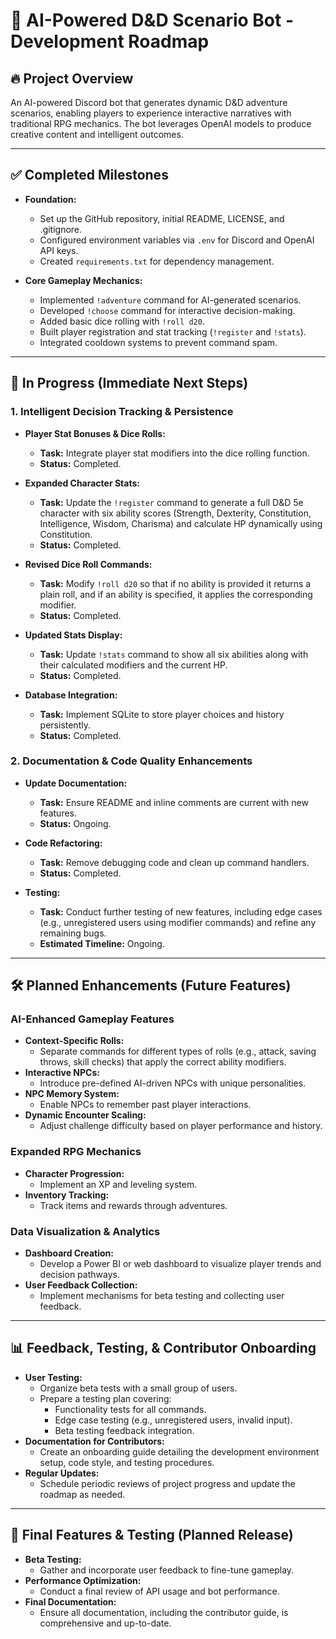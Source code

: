 # 📜 AI-Powered D&D Scenario Bot - Development Roadmap

## 🔥 Project Overview

An AI-powered Discord bot that generates dynamic D&D adventure scenarios, enabling players to experience interactive narratives with traditional RPG mechanics. The bot leverages OpenAI models to produce creative content and intelligent outcomes.

---

## ✅ Completed Milestones

- **Foundation:**
  - Set up the GitHub repository, initial README, LICENSE, and .gitignore.
  - Configured environment variables via `.env` for Discord and OpenAI API keys.
  - Created `requirements.txt` for dependency management.

- **Core Gameplay Mechanics:**
  - Implemented `!adventure` command for AI-generated scenarios.
  - Developed `!choose` command for interactive decision-making.
  - Added basic dice rolling with `!roll d20`.
  - Built player registration and stat tracking (`!register` and `!stats`).
  - Integrated cooldown systems to prevent command spam.

---

## 🚀 In Progress (Immediate Next Steps)

### 1. Intelligent Decision Tracking & Persistence
- **Player Stat Bonuses & Dice Rolls:**  
  - **Task:** Integrate player stat modifiers into the dice rolling function.
  - **Status:** Completed.

- **Expanded Character Stats:**
  - **Task:** Update the `!register` command to generate a full D&D 5e character with six ability scores (Strength, Dexterity, Constitution, Intelligence, Wisdom, Charisma) and calculate HP dynamically using Constitution.
  - **Status:** Completed.
  
- **Revised Dice Roll Commands:**
  - **Task:** Modify `!roll d20` so that if no ability is provided it returns a plain roll, and if an ability is specified, it applies the corresponding modifier.
  - **Status:** Completed.
  
- **Updated Stats Display:**
  - **Task:** Update `!stats` command to show all six abilities along with their calculated modifiers and the current HP.
  - **Status:** Completed.

- **Database Integration:**  
  - **Task:** Implement SQLite to store player choices and history persistently.
  - **Status:** Completed.
  
### 2. Documentation & Code Quality Enhancements
- **Update Documentation:**  
  - **Task:** Ensure README and inline comments are current with new features.
  - **Status:** Ongoing.

- **Code Refactoring:**  
  - **Task:** Remove debugging code and clean up command handlers.
  - **Status:** Completed.

- **Testing:**
  - **Task:** Conduct further testing of new features, including edge cases (e.g., unregistered users using modifier commands) and refine any remaining bugs.
  - **Estimated Timeline:** Ongoing.



---

## 🛠 Planned Enhancements (Future Features)

### AI-Enhanced Gameplay Features
- **Context-Specific Rolls:**
  - Separate commands for different types of rolls (e.g., attack, saving throws, skill checks) that apply the correct ability modifiers.
- **Interactive NPCs:**  
  - Introduce pre-defined AI-driven NPCs with unique personalities.
- **NPC Memory System:**  
  - Enable NPCs to remember past player interactions.
- **Dynamic Encounter Scaling:**  
  - Adjust challenge difficulty based on player performance and history.

### Expanded RPG Mechanics
- **Character Progression:**  
  - Implement an XP and leveling system.
- **Inventory Tracking:**  
  - Track items and rewards through adventures.

### Data Visualization & Analytics
- **Dashboard Creation:**  
  - Develop a Power BI or web dashboard to visualize player trends and decision pathways.
- **User Feedback Collection:**  
  - Implement mechanisms for beta testing and collecting user feedback.

---

## 📊 Feedback, Testing, & Contributor Onboarding

- **User Testing:**  
  - Organize beta tests with a small group of users.
  - Prepare a testing plan covering:
    - Functionality tests for all commands.
    - Edge case testing (e.g., unregistered users, invalid input).
    - Beta testing feedback integration.
- **Documentation for Contributors:**  
  - Create an onboarding guide detailing the development environment setup, code style, and testing procedures.
- **Regular Updates:**  
  - Schedule periodic reviews of project progress and update the roadmap as needed.

---

## 🏁 Final Features & Testing (Planned Release)

- **Beta Testing:**  
  - Gather and incorporate user feedback to fine-tune gameplay.
- **Performance Optimization:**  
  - Conduct a final review of API usage and bot performance.
- **Final Documentation:**  
  - Ensure all documentation, including the contributor guide, is comprehensive and up-to-date.